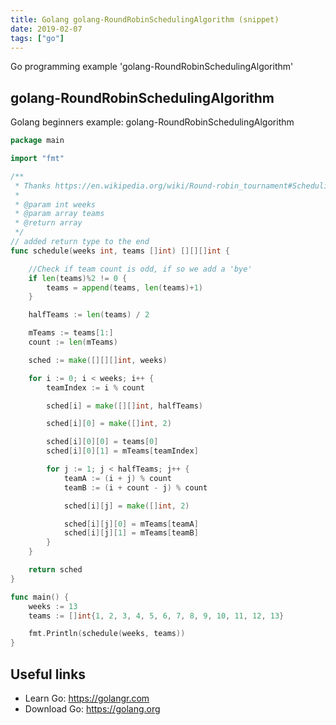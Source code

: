 ```yaml
---
title: Golang golang-RoundRobinSchedulingAlgorithm (snippet)
date: 2019-02-07
tags: ["go"]
---
```

Go programming example 'golang-RoundRobinSchedulingAlgorithm'


## golang-RoundRobinSchedulingAlgorithm

Golang beginners example: golang-RoundRobinSchedulingAlgorithm

```go
package main

import "fmt"

/**
 * Thanks https://en.wikipedia.org/wiki/Round-robin_tournament#Scheduling_algorithm
 *
 * @param int weeks
 * @param array teams
 * @return array
 */
// added return type to the end
func schedule(weeks int, teams []int) [][][]int {

	//Check if team count is odd, if so we add a 'bye'
	if len(teams)%2 != 0 {
		teams = append(teams, len(teams)+1)
	}

	halfTeams := len(teams) / 2

	mTeams := teams[1:]
	count := len(mTeams)

	sched := make([][][]int, weeks)

	for i := 0; i < weeks; i++ {
		teamIndex := i % count

		sched[i] = make([][]int, halfTeams)

		sched[i][0] = make([]int, 2)

		sched[i][0][0] = teams[0]
		sched[i][0][1] = mTeams[teamIndex]

		for j := 1; j < halfTeams; j++ {
			teamA := (i + j) % count
			teamB := (i + count - j) % count

			sched[i][j] = make([]int, 2)

			sched[i][j][0] = mTeams[teamA]
			sched[i][j][1] = mTeams[teamB]
		}
	}

	return sched
}

func main() {
	weeks := 13
	teams := []int{1, 2, 3, 4, 5, 6, 7, 8, 9, 10, 11, 12, 13}

	fmt.Println(schedule(weeks, teams))
}

```

## Useful links

- Learn Go: https://golangr.com
- Download Go: https://golang.org
